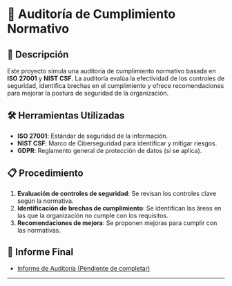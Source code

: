 # 📜 Auditoría de Cumplimiento Normativo

## 📌 Descripción
Este proyecto simula una auditoría de cumplimiento normativo basada en **ISO 27001** y **NIST CSF**. La auditoría evalúa la efectividad de los controles de seguridad, identifica brechas en el cumplimiento y ofrece recomendaciones para mejorar la postura de seguridad de la organización.

## 🛠 Herramientas Utilizadas
- **ISO 27001**: Estándar de seguridad de la información.
- **NIST CSF**: Marco de Ciberseguridad para identificar y mitigar riesgos.
- **GDPR**: Reglamento general de protección de datos (si se aplica).

## 📋 Procedimiento
1. **Evaluación de controles de seguridad**: Se revisan los controles clave según la normativa.
2. **Identificación de brechas de cumplimiento**: Se identifican las áreas en las que la organización no cumple con los requisitos.
3. **Recomendaciones de mejora**: Se proponen mejoras para cumplir con las normativas.

## 📑 Informe Final
- [Informe de Auditoría (Pendiente de completar)](./Informes_Auditoria/Cumplimiento_Informe.pdf)

---
